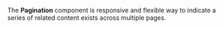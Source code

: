 The **Pagination** component is responsive and flexible way to indicate a series of related content exists across multiple pages.